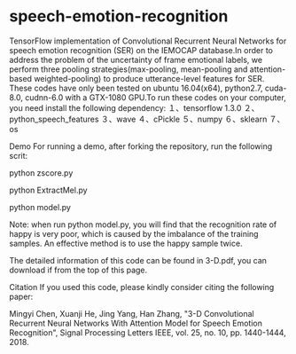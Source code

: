 # speech-emotion-recognition
TensorFlow implementation of Convolutional Recurrent Neural Networks for speech emotion recognition (SER) on the IEMOCAP database.In order to address the problem of the uncertainty of frame emotional labels, we perform three pooling strategies(max-pooling, mean-pooling and attention-based weighted-pooling) to produce utterance-level features for SER.
These codes have only been tested on ubuntu 16.04(x64), python2.7, cuda-8.0, cudnn-6.0 with a GTX-1080 GPU.To run these codes on your computer, you need install the following dependency:
１、tensorflow 1.3.0
２、python_speech_features
３、wave
４、cPickle
５、numpy
６、sklearn
７、os

Demo
For running a demo, after forking the repository, run the following scrit:

   python zscore.py
   
   python ExtractMel.py
   
   python model.py
   
Note: when run python model.py, you will find that the recognition rate of happy is very poor, which is caused by the imbalance of the training samples. An effective method is to use the happy sample twice.


The detailed information of this code can be found in 3-D.pdf, you can download if from the top of this page. 

Citation
If you used this code, please kindly consider citing the following paper:

Mingyi Chen, Xuanji He, Jing Yang, Han Zhang, "3-D Convolutional Recurrent Neural Networks With Attention Model for Speech Emotion Recognition", Signal Processing Letters IEEE, vol. 25, no. 10, pp. 1440-1444, 2018.
